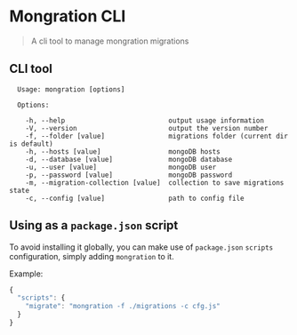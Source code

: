 # Mongration CLI

> A cli tool to manage mongration migrations

## CLI tool

```
  Usage: mongration [options]

  Options:

    -h, --help                          output usage information
    -V, --version                       output the version number
    -f, --folder [value]                migrations folder (current dir is default)
    -h, --hosts [value]                 mongoDB hosts
    -d, --database [value]              mongoDB database
    -u, --user [value]                  mongoDB user
    -p, --password [value]              mongoDB password
    -m, --migration-collection [value]  collection to save migrations state
    -c, --config [value]                path to config file
```

## Using as a `package.json` script

To avoid installing it globally, you can make use of `package.json` `scripts`
configuration, simply adding `mongration` to it.

Example:

```javascript
{
  "scripts": {
    "migrate": "mongration -f ./migrations -c cfg.js"
  }
}
```
